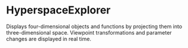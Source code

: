 HyperspaceExplorer
==================

Displays four-dimensional objects and functions by projecting them into three-dimensional space. Viewpoint transformations and parameter changes are displayed in real time.
